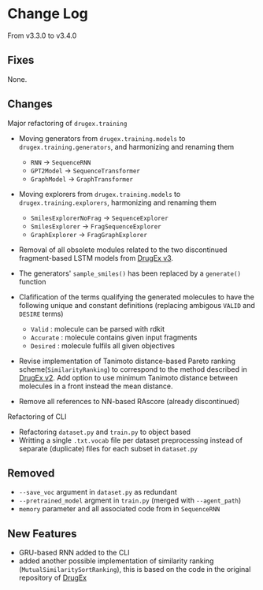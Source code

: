 # Change Log
From v3.3.0 to v3.4.0

## Fixes

None.


## Changes

Major refactoring of `drugex.training`

- Moving generators from `drugex.training.models` to `drugex.training.generators`, and harmonizing and renaming them
  - `RNN` -> `SequenceRNN`
  - `GPT2Model` -> `SequenceTransformer`
  - `GraphModel` -> `GraphTransformer`

- Moving explorers from `drugex.training.models` to `drugex.training.explorers`, harmonizing and renaming them
  - `SmilesExplorerNoFrag` -> `SequenceExplorer`
  - `SmilesExplorer` -> `FragSequenceExplorer`
  - `GraphExplorer` -> `FragGraphExplorer`

- Removal of all obsolete modules related to the two discontinued fragment-based LSTM models from [DrugEx v3](https://doi.org/10.26434/chemrxiv-2021-px6kz).

- The generators' `sample_smiles()` has been replaced by a `generate()` function

- Clafification of the terms qualifying the generated molecules to have the following unique and constant definitions (replacing ambigous `VALID` and `DESIRE` terms)
  - `Valid` : molecule can be parsed with rdkit
  - `Accurate` : molecule contains given input fragments
  - `Desired` : molecule fulfils all given objectives 


- Revise implementation of Tanimoto distance-based Pareto ranking scheme(`SimilarityRanking`) to correspond to the method described in [DrugEx v2](https://doi.org/10.1186/s13321-021-00561-9). Add option to use minimum Tanimoto distance between molecules in a front instead the mean distance.

- Remove all references to NN-based RAscore (already discontinued)

Refactoring of CLI

- Refactoring `dataset.py` and `train.py` to object based
- Writting a single `.txt.vocab` file per dataset preprocessing instead of separate (duplicate) files for each subset in `dataset.py`

## Removed

- `--save_voc` argument in `dataset.py` as redundant
- `--pretrained_model` argment in `train.py` (merged with `--agent_path`)
- `memory` parameter and all associated code from in `SequenceRNN`


## New Features

- GRU-based RNN added to the CLI 
- added another possible implementation of similarity ranking (`MutualSimilaritySortRanking`), this is based on the code in the original repository of [DrugEx](https://github.com/XuhanLiu/DrugEx/blob/cd384f4a8ed4982776e92293f77afd4ea78644f9/utils/nsgaii.py#L92)

